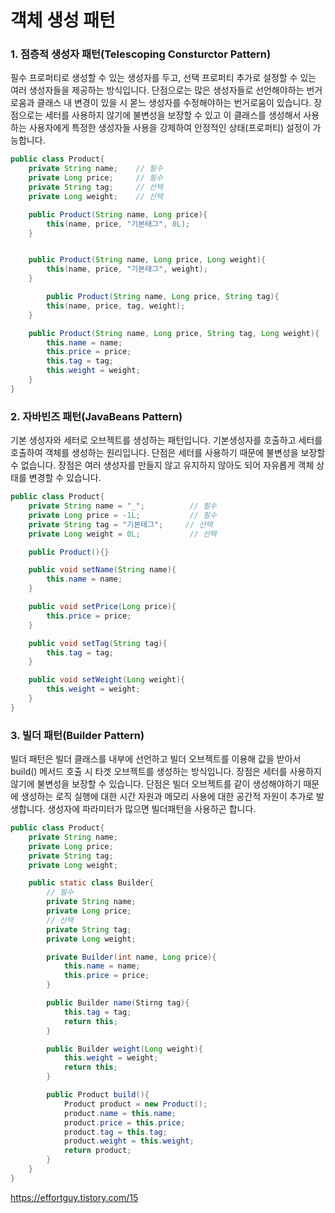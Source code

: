 
# 객체 생성 패턴

### 1. 점층적 생성자 패턴(Telescoping Consturctor Pattern)

필수 프로퍼티로 생성할 수 있는 생성자를 두고, 선택 프로퍼티 추가로 설정할 수 있는 여러 생성자들을 제공하는 방식입니다.
단점으로는 많은 생성자들로 선언해야하는 번거로움과 클래스 내 변경이 있을 시 몯느 생성자를 수정해야하는 번거로움이 있습니다. 장점으로는 세터를 사용하지 않기에 불변성을 보장할 수 있고 이 클래스를 생성해서 사용하는 사용자에게 특정한 생성자들 사용을 강제하여 안정적인 상태(프로퍼티) 설정이 가능합니다. 

```java
public class Product{
    private String name;    // 필수
    private Long price;     // 필수
    private String tag;     // 선택
    private Long weight;    // 선택

    public Product(String name, Long price){
        this(name, price, "기본태그", 0L);
    }


    public Product(String name, Long price, Long weight){
        this(name, price, "기본태그", weight);
    }

        public Product(String name, Long price, String tag){
        this(name, price, tag, weight);
    }

    public Product(String name, Long price, String tag, Long weight){
        this.name = name;
        this.price = price;
        this.tag = tag;
        this.weight = weight;
    }
}
```

### 2. 자바빈즈 패턴(JavaBeans Pattern)

기본 생성자와 세터로 오브젝트를 생성하는 패턴입니다. 기본생성자를 호출하고 세터를 호출하여 객체를 생성하는 원리입니다. 단점은 세터를 사용하기 때문에 불변성을 보장할 수 없습니다. 장점은 여러 생성자를 만들지 않고 유지하지 않아도 되어 자유롭게 객체 상태를 변경할 수 있습니다.

```java
public class Product{
    private String name = "_";          // 필수
    private Long price = -1L;           // 필수
    private String tag = "기본태그";     // 선택
    private Long weight = 0L;           // 선택

    public Product(){}

    public void setName(String name){
        this.name = name;
    }

    public void setPrice(Long price){
        this.price = price;
    }

    public void setTag(String tag){
        this.tag = tag;
    }

    public void setWeight(Long weight){
        this.weight = weight;
    }
}
```

### 3. 빌더 패턴(Builder Pattern)

빌더 패턴은 빌더 클래스를 내부에 선언하고 빌더 오브젝트를 이용해 값을 받아서 build() 메서드 호출 시 타겟 오브젝트를 생성하는 방식입니다. 장점은 세터를 사용하지 않기에 불변성을 보장할 수 있습니다. 단점은 빌더 오브젝트를 같이 생성해야하기 때문에 생성하는 로직 실행에 대한 시간 자원과 메모리 사용에 대한 공간적 자원이 추가로 발생합니다. 생성자에 파라미터가 많으면 빌더패턴을 사용하곤 합니다.

```java
public class Product{
    private String name;          
    private Long price;           
    private String tag;             
    private Long weight;           

    public static class Builder{
        // 필수
        private String name;          
        private Long price;
        // 선택
        private String tag;             
        private Long weight;

        private Builder(int name, Long price){
            this.name = name;
            this.price = price;
        }

        public Builder name(Stirng tag){
            this.tag = tag;
            return this;
        }

        public Builder weight(Long weight){
            this.weight = weight;
            return this;
        }

        public Product build(){
            Product product = new Product();
            product.name = this.name;
            product.price = this.price;
            product.tag = this.tag;
            product.weight = this.weight;
            return product;
        }
    }
}
```
https://effortguy.tistory.com/15